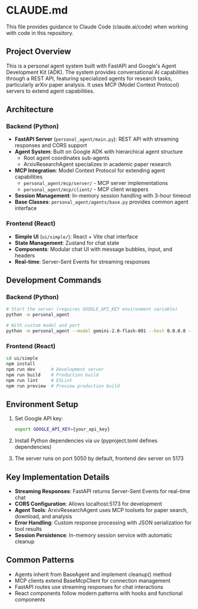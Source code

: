 # CLAUDE.md

This file provides guidance to Claude Code (claude.ai/code) when working with code in this repository.

## Project Overview

This is a personal agent system built with FastAPI and Google's Agent Development Kit (ADK). The system provides conversational AI capabilities through a REST API, featuring specialized agents for research tasks, particularly arXiv paper analysis. It uses MCP (Model Context Protocol) servers to extend agent capabilities.

## Architecture

### Backend (Python)
- **FastAPI Server** (`personal_agent/main.py`): REST API with streaming responses and CORS support
- **Agent System**: Built on Google ADK with hierarchical agent structure
  - Root agent coordinates sub-agents
  - ArxivResearchAgent specializes in academic paper research
- **MCP Integration**: Model Context Protocol for extending agent capabilities
  - `personal_agent/mcp/server/` - MCP server implementations
  - `personal_agent/mcp/client/` - MCP client wrappers
- **Session Management**: In-memory session handling with 3-hour timeout
- **Base Classes**: `personal_agent/agents/base.py` provides common agent interface

### Frontend (React)
- **Simple UI** (`ui/simple/`): React + Vite chat interface
- **State Management**: Zustand for chat state
- **Components**: Modular chat UI with message bubbles, input, and headers
- **Real-time**: Server-Sent Events for streaming responses

## Development Commands

### Backend (Python)
```bash
# Start the server (requires GOOGLE_API_KEY environment variable)
python -m personal_agent

# With custom model and port
python -m personal_agent --model gemini-2.0-flash-001 --host 0.0.0.0 --port 5050
```

### Frontend (React)
```bash
cd ui/simple
npm install
npm run dev      # Development server
npm run build    # Production build
npm run lint     # ESLint
npm run preview  # Preview production build
```

## Environment Setup

1. Set Google API key:
   ```bash
   export GOOGLE_API_KEY={your_api_key}
   ```

2. Install Python dependencies via uv (pyproject.toml defines dependencies)

3. The server runs on port 5050 by default, frontend dev server on 5173

## Key Implementation Details

- **Streaming Responses**: FastAPI returns Server-Sent Events for real-time chat
- **CORS Configuration**: Allows localhost:5173 for development
- **Agent Tools**: ArxivResearchAgent uses MCP toolsets for paper search, download, and analysis
- **Error Handling**: Custom response processing with JSON serialization for tool results
- **Session Persistence**: In-memory session service with automatic cleanup

## Common Patterns

- Agents inherit from BaseAgent and implement cleanup() method
- MCP clients extend BaseMcpClient for connection management
- FastAPI routes use streaming responses for chat interactions
- React components follow modern patterns with hooks and functional components